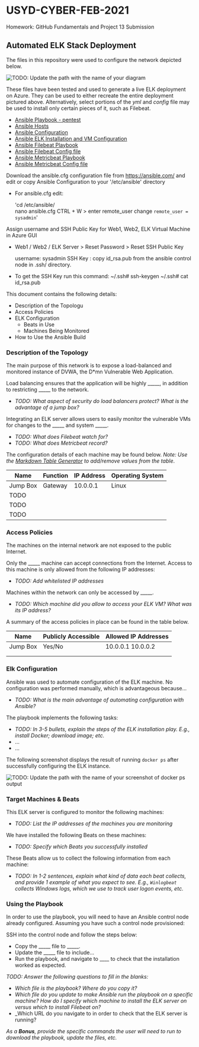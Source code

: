 # USYD-CYBER-FEB-2021
Homework: GitHub Fundamentals and Project 13 Submission
## Automated ELK Stack Deployment

The files in this repository were used to configure the network depicted below.

![TODO: Update the path with the name of your diagram](Images/diagram_filename.png)

These files have been tested and used to generate a live ELK deployment on Azure. They can be used to either recreate the entire deployment pictured above. Alternatively, select portions of the _yml_ and _config_ file may be used to install only certain pieces of it, such as Filebeat.

* [Ansible Playbook - pentest](https://github.com/CoLdFuRy/USYD-CYBER-FEB-2021/blob/main/Ansible/pentest.yml)
* [Ansible Hosts](https://github.com/CoLdFuRy/USYD-CYBER-FEB-2021/blob/main/Ansible/hosts)
* [Ansible Configuration](https://github.com/CoLdFuRy/USYD-CYBER-FEB-2021/blob/main/Ansible/ansible.cfg)
* [Ansible ELK Installation and VM Configuration]()
* [Ansible Filebeat Playbook](https://github.com/CoLdFuRy/USYD-CYBER-FEB-2021/blob/main/Ansible/ELK-Stack/metricbeat-playbook.yml)
* [Ansible Filebeat Config file](https://github.com/CoLdFuRy/USYD-CYBER-FEB-2021/blob/main/Ansible/filebeat-config.yml)
* [Ansible Metricbeat Playbook](https://github.com/CoLdFuRy/USYD-CYBER-FEB-2021/blob/main/Ansible/ELK-Stack/filebeat-playbook.yml)
* [Ansible Metricbeat Config file](https://github.com/CoLdFuRy/USYD-CYBER-FEB-2021/blob/main/Ansible/metricbeat-config.yml)

Download the ansible.cfg configuration file from <https://ansible.com/> and edit or copy Ansible Configuration to your '/etc/ansible' directory

  * For ansible.cfg edit:

    'cd /etc/ansible/	
    nano ansible.cfg
    CTRL + W > enter remote_user
    change `remote_user = sysadmin`'

Assign username and SSH Public Key for Web1, Web2, ELK Virtual Machine in Azure GUI

  * Web1 / Web2 / ELK Server > Reset Password > Reset SSH Public Key

      username: sysadmin
      SSH Key : copy id_rsa.pub from the ansible control node in .ssh/ directory. 

  * To get the SSH Key run this command:
        ~/.ssh# ssh-keygen
        ~/.ssh# cat id_rsa.pub

This document contains the following details:
- Description of the Topologu
- Access Policies
- ELK Configuration
  - Beats in Use
  - Machines Being Monitored
- How to Use the Ansible Build


### Description of the Topology

The main purpose of this network is to expose a load-balanced and monitored instance of DVWA, the D*mn Vulnerable Web Application.

Load balancing ensures that the application will be highly _____, in addition to restricting _____ to the network.
- _TODO: What aspect of security do load balancers protect? What is the advantage of a jump box?_

Integrating an ELK server allows users to easily monitor the vulnerable VMs for changes to the _____ and system _____.
- _TODO: What does Filebeat watch for?_
- _TODO: What does Metricbeat record?_

The configuration details of each machine may be found below.
_Note: Use the [Markdown Table Generator](http://www.tablesgenerator.com/markdown_tables) to add/remove values from the table_.

| Name     | Function | IP Address | Operating System |
|----------|----------|------------|------------------|
| Jump Box | Gateway  | 10.0.0.1   | Linux            |
| TODO     |          |            |                  |
| TODO     |          |            |                  |
| TODO     |          |            |                  |

### Access Policies

The machines on the internal network are not exposed to the public Internet. 

Only the _____ machine can accept connections from the Internet. Access to this machine is only allowed from the following IP addresses:
- _TODO: Add whitelisted IP addresses_

Machines within the network can only be accessed by _____.
- _TODO: Which machine did you allow to access your ELK VM? What was its IP address?_

A summary of the access policies in place can be found in the table below.

| Name     | Publicly Accessible | Allowed IP Addresses |
|----------|---------------------|----------------------|
| Jump Box | Yes/No              | 10.0.0.1 10.0.0.2    |
|          |                     |                      |
|          |                     |                      |

### Elk Configuration

Ansible was used to automate configuration of the ELK machine. No configuration was performed manually, which is advantageous because...
- _TODO: What is the main advantage of automating configuration with Ansible?_

The playbook implements the following tasks:
- _TODO: In 3-5 bullets, explain the steps of the ELK installation play. E.g., install Docker; download image; etc._
- ...
- ...

The following screenshot displays the result of running `docker ps` after successfully configuring the ELK instance.

![TODO: Update the path with the name of your screenshot of docker ps output](Images/docker_ps_output.png)

### Target Machines & Beats
This ELK server is configured to monitor the following machines:
- _TODO: List the IP addresses of the machines you are monitoring_

We have installed the following Beats on these machines:
- _TODO: Specify which Beats you successfully installed_

These Beats allow us to collect the following information from each machine:
- _TODO: In 1-2 sentences, explain what kind of data each beat collects, and provide 1 example of what you expect to see. E.g., `Winlogbeat` collects Windows logs, which we use to track user logon events, etc._

### Using the Playbook
In order to use the playbook, you will need to have an Ansible control node already configured. Assuming you have such a control node provisioned: 

SSH into the control node and follow the steps below:
- Copy the _____ file to _____.
- Update the _____ file to include...
- Run the playbook, and navigate to ____ to check that the installation worked as expected.

_TODO: Answer the following questions to fill in the blanks:_
- _Which file is the playbook? Where do you copy it?_
- _Which file do you update to make Ansible run the playbook on a specific machine? How do I specify which machine to install the ELK server on versus which to install Filebeat on?_
- _Which URL do you navigate to in order to check that the ELK server is running?

_As a **Bonus**, provide the specific commands the user will need to run to download the playbook, update the files, etc._
